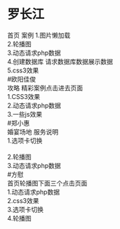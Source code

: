 # 罗长江
首页 案例
1.图片懒加载<br>
2.轮播图<br>
3.动态请求php数据<br>
4.创建数据库 请求数据库数据展示数据<br>
5.css3效果<br>
#欧阳佳俊<br>
攻略 精彩案例点击进去页面<br>
1.CSS3效果<br>
2.动态请求php数据<br>
3.一些js效果<br>
#郑小惠<br>
婚宴场地 服务说明<br>
1.选项卡切换<br><br>
2.轮播图<br>
3.动态请求php数据<br>
#方慰<br>
首页轮播图下面三个点击页面<br>
1.动态请求php数据<br>
2.css3效果<br>
3.选项卡切换<br>
4.轮播图<br>


